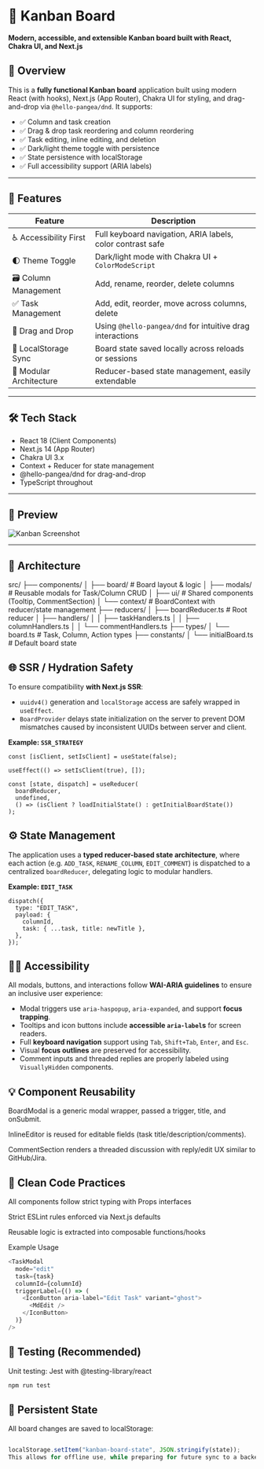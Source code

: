 <h1>🧠 Kanban Board</h1>
<p><strong>Modern, accessible, and extensible Kanban board built with React, Chakra UI, and Next.js</strong></p>

## 🧩 Overview

This is a **fully functional Kanban board** application built using modern React (with hooks), Next.js (App Router), Chakra UI for styling, and drag-and-drop via `@hello-pangea/dnd`. It supports:

- ✅ Column and task creation
- ✅ Drag & drop task reordering and column reordering
- ✅ Task editing, inline editing, and deletion
- ✅ Dark/light theme toggle with persistence
- ✅ State persistence with localStorage
- ✅ Full accessibility support (ARIA labels)

---

## 🚀 Features

| Feature                 | Description                                                |
| ----------------------- | ---------------------------------------------------------- |
| ♿ Accessibility First  | Full keyboard navigation, ARIA labels, color contrast safe |
| 🌓 Theme Toggle         | Dark/light mode with Chakra UI + `ColorModeScript`         |
| 🗃 Column Management     | Add, rename, reorder, delete columns                       |
| ✅ Task Management      | Add, edit, reorder, move across columns, delete            |
| 🔄 Drag and Drop        | Using `@hello-pangea/dnd` for intuitive drag interactions  |
| 💾 LocalStorage Sync    | Board state saved locally across reloads or sessions       |
| 🧪 Modular Architecture | Reducer-based state management, easily extendable          |

---

## 🛠 Tech Stack

- React 18 (Client Components)
- Next.js 14 (App Router)
- Chakra UI 3.x
- Context + Reducer for state management
- @hello-pangea/dnd for drag-and-drop
- TypeScript throughout

---

## 📸 Preview

![Kanban Screenshot](https://)

---

## 🧱 Architecture

src/
├── components/
│ ├── board/ # Board layout & logic
│ ├── modals/ # Reusable modals for Task/Column CRUD
│ ├── ui/ # Shared components (Tooltip, CommentSection)
│ └── context/ # BoardContext with reducer/state management
├── reducers/
│ ├── boardReducer.ts # Root reducer
│ ├── handlers/
│ │ ├── taskHandlers.ts
│ │ ├── columnHandlers.ts
│ │ └── commentHandlers.ts
├── types/
│ └── board.ts # Task, Column, Action types
├── constants/
│ └── initialBoard.ts # Default board state

## 🌐 SSR / Hydration Safety

To ensure compatibility **with Next.js SSR**:

- `uuidv4()` generation and `localStorage` access are safely wrapped in `useEffect`.
- `BoardProvider` delays state initialization on the server to prevent DOM mismatches caused by inconsistent UUIDs between server and client.

**Example: `SSR_STRATEGY`**

```
const [isClient, setIsClient] = useState(false);

useEffect(() => setIsClient(true), []);

const [state, dispatch] = useReducer(
  boardReducer,
  undefined,
  () => (isClient ? loadInitialState() : getInitialBoardState())
);
```

## ⚙️ State Management

The application uses a **typed reducer-based state architecture**, where each action (e.g. `ADD_TASK`, `RENAME_COLUMN`, `EDIT_COMMENT`) is dispatched to a centralized `boardReducer`, delegating logic to modular handlers.

**Example: `EDIT_TASK`**

```
dispatch({
  type: "EDIT_TASK",
  payload: {
    columnId,
    task: { ...task, title: newTitle },
  },
});
```

## 🧑‍🦽 Accessibility

All modals, buttons, and interactions follow **WAI-ARIA guidelines** to ensure an inclusive user experience:

- Modal triggers use `aria-haspopup`, `aria-expanded`, and support **focus trapping**.
- Tooltips and icon buttons include **accessible `aria-label`s** for screen readers.
- Full **keyboard navigation** support using `Tab`, `Shift+Tab`, `Enter`, and `Esc`.
- Visual **focus outlines** are preserved for accessibility.
- Comment inputs and threaded replies are properly labeled using `VisuallyHidden` components.

## 💡 Component Reusability

BoardModal is a generic modal wrapper, passed a trigger, title, and onSubmit.

InlineEditor is reused for editable fields (task title/description/comments).

CommentSection renders a threaded discussion with reply/edit UX similar to GitHub/Jira.

## 🧼 Clean Code Practices

All components follow strict typing with Props interfaces

Strict ESLint rules enforced via Next.js defaults

Reusable logic is extracted into composable functions/hooks

Example Usage

```ts
<TaskModal
  mode="edit"
  task={task}
  columnId={columnId}
  triggerLabel={() => (
    <IconButton aria-label="Edit Task" variant="ghost">
      <MdEdit />
    </IconButton>
  )}
/>
```

## 🧪 Testing (Recommended)

Unit testing: Jest with @testing-library/react

```ts
npm run test
```

## 📁 Persistent State

All board changes are saved to localStorage:

```ts

localStorage.setItem("kanban-board-state", JSON.stringify(state));
This allows for offline use, while preparing for future sync to a backend service.
```

```

```
